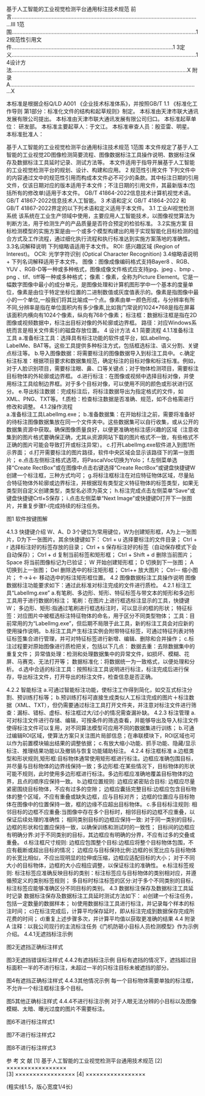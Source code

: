 基于人工智能的工业视觉检测平台通用标注技术规范
前言……………………………………………………………………………………………………………Ⅲ
1范围…………………………………………………………………………………………………………1
2规范性引用文件……………………………………………………………………………………………1
3定义…………………………………………………………………………………………………………1
4设计方法……………………………………………………………………………………………………X
附录A……………………………………………………………………………………………………………X

本标准是根据企标Q/LD A001 《企业技术标准体系》，并按照GB/T 1.1 《标准化工作导则 第1部分：标准化文件的结构和起草规则》制定。
本标准由天津市联大通讯发展有限公司提出。
本标准由天津市联大通讯发展有限公司归口。
本标准起草单位： 研发部。
本标准主要起草人：于文江。
本标准审查人员：殷亚雷、明星。
本标准批准人：



基于人工智能的工业视觉检测平台通用标注技术规范
1范围
本文件规定了基于人工智能的工业视觉2D图像检测简要流程、图像数据标注工具操作说明、数据标注保存及数据标注工具延时记录、测试方法等。
本文件适用于指导开展基于人工智能的工业视觉检测平台的规划、设计、构建和应用。
2  规范性引用文件
下列文件中的内容通过文中的规范性引用而构成本文件必不可少的条款。其中标注日期的引用文件，仅该日期对应的版本适用于本文件；不注日期的引用文件，其最新版本(包括所有的修改单)适用于本文件。
GB/T 41864-2022信息技术计算机视觉术语。
GB/T 41867-2022信息技术人工智能。
3  术语和定义
GB/T 41864-2022 和 GB/T 41867-2022界定的以下列术语和定义适用于本文件。
3.1 工业AI视觉检测系统 
该系统在工业生产领域中使用，主要应用人工智能技术，以图像视觉算法为判断方法，用于检测生产的产品质量是否符合预定的检验标准。
3.2实施方案 
目标检测模型的实施方案是由一个或多个模型构建出的用于实现智能化目标检测的组合方式及工作流程，通过细化执行流程和执行标准达到实施方案落地的准确性。
3.3名词解释说明
下列缩略语适用于本文件。
ROI: 感兴趣区域 (Region of Interest)。
OCR: 光学字符识别 (Optical Character Recognition)
3.4缩略语说明+
下列名词解释适用于本文件。
图像：图像成像编码格式支持Bayer8 、RGB、YUV 、RGB-D等一种或多种格式，图像成像文件格式应支持jpg、jpeg 、bmp 、png 、tif、tiff等一种或多种格式；
像素：像素，全称为Picture Element。它是一幅数字图像中最小的成分单元，是图像处理和计算机图形学中一个基本的度量单位，像素是由位于特定坐标位置的二进制数值或灰度值表示的。像素是指图像中最小的一个单位,一般我们将其比喻成一个点。像素由单一颜色形成，与分辨率有所不同,分辨率是指在单位面积内有多少像素,比如我门常说的1024*768是指在屏幕该面积内横向有1024个像素，纵向有768个像素；
标注框：数据标注框是指在2D图像或视频数据中，标注出目标对像的外轮廓或边界框。
路径：对应Windows系统而言是相关文件索引的磁盘存放位置。
4  设计方法
4.1  简要流程
4.1.1准备标注工具
a.准备标注工具：选择具有标注功能的软件或平台，如LabelImg、LabelMe、BAT等。这些工具提供多种标注方式，包括框选标注、语义分割、关键点标注等。
b.导入图像数据：将需要标注的图像数据导入到标注工具中。
c.确定标注标准：根据项目要求和数据集规范，确定标注的目标对像和标注标准。例如，对于人脸识别项目，需要标注眼、鼻、口等关键点；对于物体检测项目，需要标注目标物体的外轮廓或边界框。
d.进行标注：在图像或视频中选择目标对像，并使用标注工具绘制边界框。对于多个目标对像，可以使用不同的颜色或形状进行区分。
e.导出标注数据：完成标注后，将标注数据导出为指定格式的文件，如XML、PNG、TXT等。
f.质检：检查标注数据是否准确、规范，如不合格需进行修改和调整。
4.1.2操作流程  
a.准备标注工具LabelImg.exe；
b.准备数据集：在开始标注之前，需要将准备好的待标注图像数据集放在同一个文件夹中。这些数据集可以自行收集，或从公开的数据集资源中获取。确保图像质量良好，以便更准确地标注感兴趣的区域（注意收集到的图片格式要确保正确，尤其从资源网站下载的图片格式不一致，有些格式不正确的图片可能会导致打开或标注异常）。
c.打开LabelImg.exe软件进入到图1所示界面； 
d.打开需要标注的图片路径，软件中央区域会显示该路径下的第一张图片；
e.点击左侧标注格式选项，将PascalVoc切换为Yolo；
f.左侧菜单选择“Create RectBox”或在图像中点击右键选择“Create RectBox”或键盘快捷键W创建一个标注框，三种方式均可；
g.将标注框标注在对应特征物体区域，尽量贴合特征物体外轮廓或边界标注，并根据现有类型定义特征物体的标签类型，如果无类型则自定义创建类型，类型名必须为英文；
h.标注完成点击左侧菜单“Save”或键盘快捷键Crtl+S保存；
i.点击左侧菜单“Next Image”或快捷键D打开下一张图片，并重复步骤f-i完成持续的标注任务。

图1 软件按键图解

4.1.3 快捷键介绍
W、A、D 3个键位为常用键位，W为创建矩形框，A为上一张图片，D为下一张图片。其余快捷键如下：
Ctrl + u 选择要标注的文件目录；
Ctrl + r 选择标注好的标签存放的目录；
Ctrl + s 保存标注好的标签（自动保存模式下会自动保存）；
Ctrl + d 复制当前标签和矩形框；
Ctrl + Shift + d 删除当前图片；
Space 将当前图像标记为已验证；
W 开始创建矩形框；
D 切换到下一张图；
A 切换到上一张图；
Del 删除选中的标注矩形框；
Ctrl++ 放大图片；
Ctrl-- 缩小图片；
↑→↓← 移动选中的标注矩形框位置。
4.2  图像数据标注工具操作说明
图像数据标注功能要求如下：通过此标准对标注完成的文件进行质检。
4.2.1  标注工具“LabelImg.exe”
a.有笔刷、多边形、矩形、特征标签与带文本的矩形和多边形工具用于进行数据的标注；
笔刷：在图片上进行框选标注显示的工具，快捷键W；
多边形、矩形:指通过笔刷进行框选标注时，可以显示的框的形状；
特征标签：对应图片中被框选标注特征物体的命名，用于区分不同类型物体；
工具：目前常用的为“LabelImg.exe”，但后期不局限于此工具，新的标注工具会对应新的使用操作说明。
b.标注工具产生标注实例会附带特征标签，可通过特征列表对特征标签集合进行管理，并可对特征标签进行新增、编辑、删除和合并操作；
c.标注过程要对原始图像进行质检把关，包括以下几点：
数据去重：去除数据集中的重复文件；
异常值处理：检测和处理数据集中的异常文件，如损坏、模糊、花屏、马赛克、无法打开等；
数据标准化：将数据统一为一致格式，以便处理和分析。
d.选中合适的标注工具：按照标注工具说明进行标注，标注完成后进行保存，导出标注文件，打开导出的标注文件，检查信息是否正确。

4.2.2  智能标注
a.可通过智能标注功能，使标注工作得到简化，如交互式标注分割、预训练打标等；
b.预训练打标可直接生成类似人工标注完成的图片＋标注数据（XML、TXT），但仍需要通过标注工具打开文件夹，并注意对标注文件进行筛查：漏标、错标、虚标、标注框过大/过小的情况需查漏补缺。
4.2.3 标注管理
a.可对标注文件进行存储、编辑，可按条件的筛选查看，并能够导出及导入标注文件使得标注文件可以复用，对不同算法模型可应用不同的数据集进行训练；
b.可通过编辑ROI区域，使算法方案只关注图片局部信息；在串联模块下，ROI区域也可以作为前置模块输出结果的调整依据；
c.有放大缩小功能、抓手功能、隐藏/显示标注、推理结果功能以及撤销与恢复功能辅助标注。
4.2.4 标注框标准
a.边框类型和形状规则,矩形框:目标物体通常使用矩形框进行标注。边框应准确包围目标，并尽量与目标物体的边界线保持一致；多边形框:在某些情况下，目标物体的形状可能不规则，此时使用多边形框进行标注。多边形框应准确地覆盖目标物体的边界，且点的顺序应保持一致。
b.边框位置规则:
边框应紧密贴合目标: 边框应尽量紧密围绕目标物体，不应有过多的空隙；
边框应囊括完整目标:边框应包含目标物体的整个区域，不应有重叠或缺失边框，应与目标对齐；
边框的位置应与目标物体在图像中的位置保持一致，框的边缘不应超出目标物体。
c.多目标标注规则:
相邻目标的边框不应重叠:当图像中存在多个目标时，相邻目标的边框不应重叠，以保证后续处理的准确性；
相同类别目标的边框应保持一致: 对于同一类别的目标，边框的形状和位置应保持一致，以确保训练和测试时的一致性；
目标间的边框应有明确分界:对于不同类别的目标，其边框应有明确的分界，不应有过多的交叠或重叠。
d.标注框尺寸规则:
边框应包围整个目标:边框应将整个目标物体包围，不应有截断或超出目标的情况；
边框应与目标保持比例:边框的长宽比应与目标物体的长宽比相似，不应出现明显的拉伸或压缩，边框应适配目标的大小； 
对于不同大小的目标物体，边框的大小应相应调整，以保证标注的准确性。
e.标注标签规则:
标注标签应准确反映目标的类别：标注标签应与目标物体的类别相对应，并遵循预定义的类别标签规则；
多目标时标注标签的区分:对于多个不同类别的目标，标注标签应能够准确区分不同目标的类别。
4.3  数据标注保存及数据标注工具延时记录
数据标注保存及数据标注工具延时测试方法如下：
a)创建一个标注任务，包括一定数量的数据样本；
b)使用数据标注工具进行标注，并记录每个样本的标注时间；
c)在标注完成后，计算平均保存延时，即从标注完成到数据保存完成所花费的时间；
d)重复上述步骤多次，并计算平均值以获取更准确的结果
4.4 附录A
注释：以我公司现行的主流标注任务《门机防砸小目标人员检测模型》作为示例介绍。
4.4.1无遮挡标注示例

图2无遮挡正确标注样式
                                                                                                                                                                                                                                            

图3无遮挡错误标注样式
4.4.2有遮挡标注示例
目标有遮挡的情况下，遮挡超过目标面积一半的不进行标注，未超过一半的只标注目标未被遮挡的部分。

图4有遮挡正确标注样式
4.4.3其他情况示例
每一个目标物体需要单独的标注框，不允许一个标注框标注多个目标。

图5其他正确标注样式
4.4.4不进行标注示例
对于人眼无法分辨的小目标以及图像模糊、太暗、曝光过度的图片不需要标注。

图6不进行标注样式1

图7不进行标注样式2


图8不进行标注样式3













参 考 文 献
[1]  基于人工智能的工业视觉检测平台通用技术规范
[2]  ×××××××××××××××××       
[3]  ×××××××××××××××××
[4]  ×××××××××××××××××


                               
 (粗实线1.5，版心宽度1/4长)
